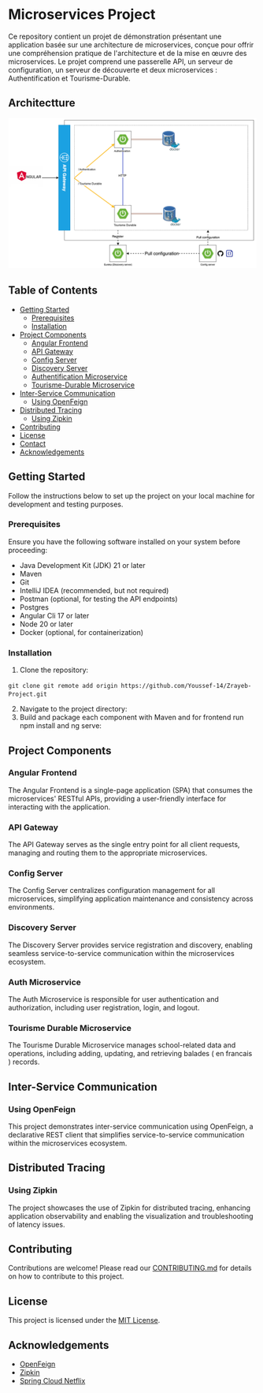 # Microservices Project

Ce repository  contient un projet de démonstration présentant une application basée sur une architecture de microservices, conçue pour offrir une compréhension pratique de l'architecture et de la mise en œuvre des microservices. Le projet comprend une passerelle API, un serveur de configuration, un serveur de découverte et deux microservices : Authentification et Tourisme-Durable.

## Architectture

![alt text](architecture.png)

## Table of Contents

- [Getting Started](#getting-started)
    - [Prerequisites](#prerequisites)
    - [Installation](#installation)
- [Project Components](#project-components)
    - [Angular Frontend](#angular-frontend)
    - [API Gateway](#api-gateway)
    - [Config Server](#config-server)
    - [Discovery Server](#discovery-server)
    - [Authentification Microservice](#A=authentification-microservice)
    - [Tourisme-Durable Microservice](#tourisme-durable-microservice)
- [Inter-Service Communication](#inter-service-communication)
    - [Using OpenFeign](#using-openfeign)
- [Distributed Tracing](#distributed-tracing)
    - [Using Zipkin](#using-zipkin)
- [Contributing](#contributing)
- [License](#license)
- [Contact](#contact)
- [Acknowledgements](#acknowledgements)

## Getting Started

Follow the instructions below to set up the project on your local machine for development and testing purposes.

### Prerequisites

Ensure you have the following software installed on your system before proceeding:

- Java Development Kit (JDK) 21 or later
- Maven
- Git
- IntelliJ IDEA (recommended, but not required)
- Postman (optional, for testing the API endpoints)
- Postgres 
- Angular Cli 17 or later
- Node 20 or later
- Docker (optional, for containerization)

### Installation

1. Clone the repository:

```git clone git remote add origin https://github.com/Youssef-14/Zrayeb-Project.git```

2. Navigate to the project directory:
3. Build and package each component with Maven and for frontend run npm install and ng serve:


## Project Components

### Angular Frontend

The Angular Frontend is a single-page application (SPA) that consumes the microservices' RESTful APIs, providing a user-friendly interface for interacting with the application.

### API Gateway

The API Gateway serves as the single entry point for all client requests, managing and routing them to the appropriate microservices.

### Config Server

The Config Server centralizes configuration management for all microservices, simplifying application maintenance and consistency across environments.

### Discovery Server

The Discovery Server provides service registration and discovery, enabling seamless service-to-service communication within the microservices ecosystem.

### Auth Microservice

The Auth Microservice is responsible for user authentication and authorization, including user registration, login, and logout.

### Tourisme Durable Microservice

The Tourisme Durable Microservice manages school-related data and operations, including adding, updating, and retrieving balades ( en francais ) records.

## Inter-Service Communication

### Using OpenFeign

This project demonstrates inter-service communication using OpenFeign, a declarative REST client that simplifies service-to-service communication within the microservices ecosystem.

## Distributed Tracing

### Using Zipkin

The project showcases the use of Zipkin for distributed tracing, enhancing application observability and enabling the visualization and troubleshooting of latency issues.

## Contributing

Contributions are welcome! Please read our [CONTRIBUTING.md](CONTRIBUTING.md) for details on how to contribute to this project.

## License

This project is licensed under the [MIT License](LICENSE).

## Acknowledgements

- [OpenFeign](https://github.com/OpenFeign/feign)
- [Zipkin](https://zipkin.io/)
- [Spring Cloud Netflix](https://spring.io/projects/spring-cloud-netflix)
